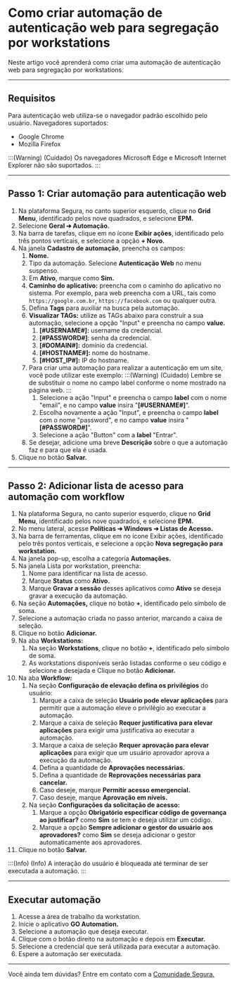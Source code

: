 # Como criar automação de autenticação web para segregação por workstations

Neste artigo você aprenderá como criar uma automação de autenticação web para segregação por workstations.

* * *
## Requisitos
Para autenticação web utiliza-se o navegador padrão escolhido pelo usuário. Navegadores suportados:

* Google Chrome 
* Mozilla Firefox

:::(Warning) (Cuidado)
Os navegadores Microsoft Edge e Microsoft Internet Explorer não são suportados.
:::

* * *
## Passo 1: Criar automação para autenticação web

1. Na plataforma Segura, no canto superior esquerdo, clique no **Grid Menu**, identificado pelos nove quadrados, e selecione **EPM.**
2. Selecione **Geral ➔ Automação.**
3. Na barra de tarefas, clique em no ícone **Exibir ações**, identificado pelo três pontos verticais, e selecione a opção **+ Novo.**
4. Na janela **Cadastro de automação**, preencha os campos: 
    1.  **Nome.**
    2. Tipo da automação. Selecione **Autenticação Web** no menu suspenso.
    3. Em **Ativo**, marque como **Sim.**
    4. **Caminho do aplicativo:** preencha com o caminho do aplicativo no sistema. Por exemplo, para web preencha com a URL, tais como `https://google.com.br`, `https://facebook.com` ou qualquer outra.
    5. Defina **Tags** para auxiliar na busca pela automação.
    6. **Visualizar TAGs:** utilize as TAGs abaixo para construir a sua automação, selecione a opção "Input" e preencha no campo **value.**
        1. **[#USERNAME#]:** username da credencial.
        2.  **[#PASSWORD#]**: senha da credencial.
        3. **[#DOMAIN#]:** domínio da credencial.
        4. **[#HOSTNAME#]:** nome do hostname.
        5. **[#HOST_IP#]:** IP do hostname.
    7. Para criar uma automação para realizar a autenticação em um site, você pode utilizar este exemplo:
        :::(Warning) (Cuidado)
        Lembre se de substituir o nome no campo label conforme o nome mostrado na página web.
        :::
        1. Selecione a ação "Input" e preencha o campo **label** com o nome "email", e no campo **value** insira "**[#USERNAME#]**".
        2. Escolha novamente a ação "Input", e preencha o campo **label** com o nome "password", e no campo **value** insira "**[#PASSWORD#]**".
        3. Selecione a ação "Button" com a **label** "Entrar".
    11. Se desejar, adicione uma breve **Descrição** sobre o que a automação faz e para que ela é usada.
5. Clique no botão **Salvar.**

* * *

## Passo 2: Adicionar lista de acesso para automação com workflow

1. Na plataforma Segura, no canto superior esquerdo, clique no **Grid Menu**, identificado pelos nove quadrados, e selecione **EPM.**
2. No menu lateral, acesse **Políticas ➔ Windows ➔ Listas de Acesso.**
3. Na barra de ferramentas, clique em no ícone Exibir ações, identificado pelo três pontos verticais, e selecione a opção **Nova segregação para workstation.**
4. Na janela pop-up, escolha a categoria **Automações.**
5. Na janela Lista por workstation, preencha:
    1. Nome para identificar na lista de acesso.
    2. Marque **Status** como **Ativo.**
    3. Marque **Gravar a sessão** desses aplicativos como **Ativo** se deseja gravar a execução da automação.
6. Na seção **Automações,** clique no botão **+**, identificado pelo símbolo de soma. 
7. Selecione a automação criada no passo anterior, marcando a caixa de seleção.
8. Clique no botão **Adicionar.**
9. Na aba **Workstations:** 
    1. Na seção **Workstations**, clique no botão **+**, identificado pelo símbolo de soma.
    2. As workstations disponíveis serão listadas conforme o seu código e selecione a desejada e Clique no botão **Adicionar.**
10. Na aba **Workflow:**
    1. Na seção **Configuração de elevação defina os privilégios** do usuário:
        1. Marque a caixa de seleção **Usuário pode elevar aplicações** para permitir que a automação eleve o privilégio ao executar a automação.
        2. Marque a caixa de seleção **Requer justificativa para elevar aplicações** para exigir uma justificativa ao executar a automação.
        3. Marque a caixa de seleção **Requer aprovação para elevar aplicações** para exigir que um usuário aprovador aprova a execução da automação.
        4. Defina a quantidade de **Aprovações necessárias.**
        5. Defina a quantidade de **Reprovações necessárias para cancelar.**
        6. Caso deseje, marque **Permitir acesso emergencial.**
        7. Caso deseje, marque **Aprovação em níveis.**
    2. Na seção **Configurações da solicitação de acesso:**
        1. Marque a opção **Obrigatório especificar código de governança ao justificar?** como **Sim** se tem e deseja utilizar um código.
        2. Marque a opção **Sempre adicionar o gestor do usuário aos aprovadores?** como **Sim** se deseja adicionar o gestor automaticamente aos aprovadores.
11. Clique no botão **Salvar.**


:::(Info) (Info)
A interação do usuário é bloqueada até terminar de ser executada a automação.
:::

* * *

## Executar automação

1. Acesse a área de trabalho da workstation.
2. Inicie o aplicativo **GO Automation.**
3. Selecione a automação que deseja executar.
4. Clique com o botão direito na automação e depois em **Executar.**
5. Selecione a credencial que será utilizada para executar a automação.
6. Espere a automação ser executada.

* * *

Você ainda tem dúvidas? Entre em contato com a [Comunidade Segura.](https://community.Segura.io/)

